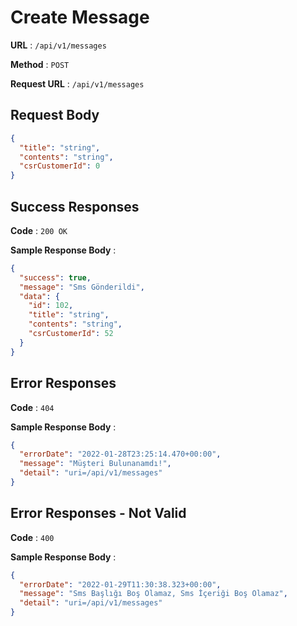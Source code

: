 # Create Message

**URL** : `/api/v1/messages`

**Method** : `POST`

**Request URL** : `/api/v1/messages`

## Request Body

```json
{
  "title": "string",
  "contents": "string",
  "csrCustomerId": 0
}
```

## Success Responses

**Code** : `200 OK`

**Sample Response Body** :

```json
{
  "success": true,
  "message": "Sms Gönderildi",
  "data": {
    "id": 102,
    "title": "string",
    "contents": "string",
    "csrCustomerId": 52
  }
}
```

## Error Responses

**Code** : `404`

**Sample Response Body** :

```json
{
  "errorDate": "2022-01-28T23:25:14.470+00:00",
  "message": "Müşteri Bulunanamdı!",
  "detail": "uri=/api/v1/messages"
}
```

## Error Responses - Not Valid

**Code** : `400`

**Sample Response Body** :

```json
{
  "errorDate": "2022-01-29T11:30:38.323+00:00",
  "message": "Sms Başlığı Boş Olamaz, Sms İçeriği Boş Olamaz",
  "detail": "uri=/api/v1/messages"
}
```